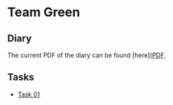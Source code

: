# Team Green

## Diary
The current PDF of the diary can be found [here]([PDF](https://gitlab.com/severinkaderli/ch.bfh.bti7081.s2019.green/builds/artifacts/develop/raw/task_01.pdf?job=PDF).

## Tasks
* [Task 01](https://gitlab.com/severinkaderli/ch.bfh.bti7081.s2019.green/builds/artifacts/develop/raw/diary.pdf?job=PDF)